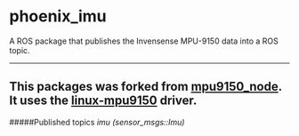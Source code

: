 phoenix_imu
===========

A ROS package that publishes the Invensense MPU-9150 data into a ROS topic.

----
This packages was forked from [mpu9150_node](https://github.com/vmayoral/bb_mpu9150/blob/master/src/mpu9150_node.cpp).
It uses the [linux-mpu9150](https://github.com/Pansenti/linux-mpu9150) driver.
---

#####Published topics
*imu (sensor_msgs::Imu)*